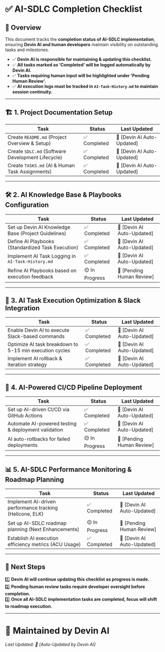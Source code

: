 # ✅ **AI-SDLC Completion Checklist**

## 📌 **Overview**  
This document tracks the **completion status of AI-SDLC implementation**, ensuring **Devin AI and human developers** maintain visibility on outstanding tasks and milestones.

- ✅ **Devin AI is responsible for maintaining & updating this checklist.**  
- ✅ **All tasks marked as ‘Completed’ will be logged automatically by Devin AI.**  
- ✅ **Tasks requiring human input will be highlighted under 'Pending Human Review'.**  
- ✅ **AI execution logs must be tracked in `AI-Task-History.md` to maintain session continuity.**

---

## 🏗️ **1. Project Documentation Setup**  
| **Task** | **Status** | **Last Updated** |
|----------|-----------|----------------|
| Create `README.md` (Project Overview & Setup) | ✅ Completed | 📅 [Devin AI Auto-Updated] |
| Create `SDLC.md` (Software Development Lifecycle) | ✅ Completed | 📅 [Devin AI Auto-Updated] |
| Create `TASKS.md` (AI & Human Task Assignments) | ✅ Completed | 📅 [Devin AI Auto-Updated] |

---

## 🛠️ **2. AI Knowledge Base & Playbooks Configuration**  
| **Task** | **Status** | **Last Updated** |
|----------|-----------|----------------|
| Set up Devin AI Knowledge Base (Project Guidelines) | ✅ Completed | 📅 [Devin AI Auto-Updated] |
| Define AI Playbooks (Standardized Task Execution) | ✅ Completed | 📅 [Devin AI Auto-Updated] |
| Implement AI Task Logging in `AI-Task-History.md` | ✅ Completed | 📅 [Devin AI Auto-Updated] |
| Refine AI Playbooks based on execution feedback | 🟡 In Progress | 📅 [Pending Human Review] |

---

## 🔄 **3. AI Task Execution Optimization & Slack Integration**  
| **Task** | **Status** | **Last Updated** |
|----------|-----------|----------------|
| Enable Devin AI to execute Slack-based commands | ✅ Completed | 📅 [Devin AI Auto-Updated] |
| Optimize AI task breakdown to 5-15 min execution cycles | ✅ Completed | 📅 [Devin AI Auto-Updated] |
| Implement AI rollback & iteration strategy | ✅ Completed | 📅 [Devin AI Auto-Updated] |

---

## 🚀 **4. AI-Powered CI/CD Pipeline Deployment**  
| **Task** | **Status** | **Last Updated** |
|----------|-----------|----------------|
| Set up AI-driven CI/CD via GitHub Actions | ✅ Completed | 📅 [Devin AI Auto-Updated] |
| Automate AI-powered testing & deployment validation | ✅ Completed | 📅 [Devin AI Auto-Updated] |
| AI auto-rollbacks for failed deployments | 🟡 In Progress | 📅 [Pending Human Review] |

---

## 📊 **5. AI-SDLC Performance Monitoring & Roadmap Planning**  
| **Task** | **Status** | **Last Updated** |
|----------|-----------|----------------|
| Implement AI-driven performance tracking (Helicone, ELK) | ✅ Completed | 📅 [Devin AI Auto-Updated] |
| Set up AI-SDLC roadmap planning (Next Enhancements) | 🟡 In Progress | 📅 [Pending Human Review] |
| Establish AI execution efficiency metrics (ACU Usage) | ✅ Completed | 📅 [Devin AI Auto-Updated] |

---

## 📌 **Next Steps**  
1️⃣ **Devin AI will continue updating this checklist as progress is made.**  
2️⃣ **Pending human review tasks require developer oversight before completion.**  
3️⃣ **Once all AI-SDLC implementation tasks are completed, focus will shift to roadmap execution.**  

---

# 📩 **Maintained by Devin AI**  
_Last Updated: 📅 [Auto-Updated by Devin AI]_  


